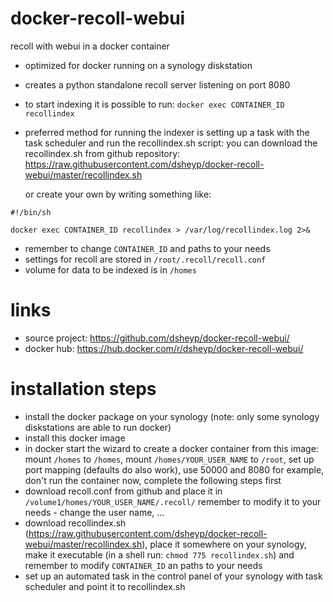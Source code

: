 # docker-recoll-webui
recoll with webui in a docker container

- optimized for docker running on a synology diskstation
- creates a python standalone recoll server listening on port 8080
- to start indexing it is possible to run:
    `docker exec CONTAINER_ID recollindex`
- preferred method for running the indexer is setting up a task with the task scheduler and run the recollindex.sh script:
    you can download the recollindex.sh from github repository:
    https://raw.githubusercontent.com/dsheyp/docker-recoll-webui/master/recollindex.sh
    
    or create your own by writing something like:
```
#!/bin/sh

docker exec CONTAINER_ID recollindex > /var/log/recollindex.log 2>&
```

- remember to change `CONTAINER_ID` and paths to your needs
- settings for recoll are stored in `/root/.recoll/recoll.conf`
- volume for data to be indexed is in `/homes`
# links

- source project: https://github.com/dsheyp/docker-recoll-webui/
- docker hub: https://hub.docker.com/r/dsheyp/docker-recoll-webui/
# installation steps

- install the docker package on your synology (note: only some synology diskstations are able to run docker)
- install this docker image
- in docker start the wizard to create a docker container from this image: mount `/homes` to `/homes`, mount `/homes/YOUR_USER_NAME` to `/root`, set up port mapping (defaults do also work), use 50000 and 8080 for example, don't run the container now, complete the following steps first
- download recoll.conf from github and place it in `/volume1/homes/YOUR_USER_NAME/.recoll/`
    remember to modify it to your needs - change the user name, ...
- download recollindex.sh (https://raw.githubusercontent.com/dsheyp/docker-recoll-webui/master/recollindex.sh), place it somewhere on your synology, make it executable (in a shell run: `chmod 775 recollindex.sh`) and remember to modify `CONTAINER_ID` an paths to your needs
- set up an automated task in the control panel of your synology with task scheduler and point it to recollindex.sh
